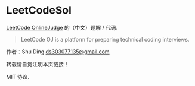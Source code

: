 LeetCodeSol
===========

[LeetCode OnlineJudge](https://oj.leetcode.com/problems/) 的（中文）题解 / 代码.

> LeetCode OJ is a platform for preparing technical coding interviews.

作者：Shu Ding <ds303077135@gmail.com>

转载请自觉注明本页链接！

MIT 协议.
